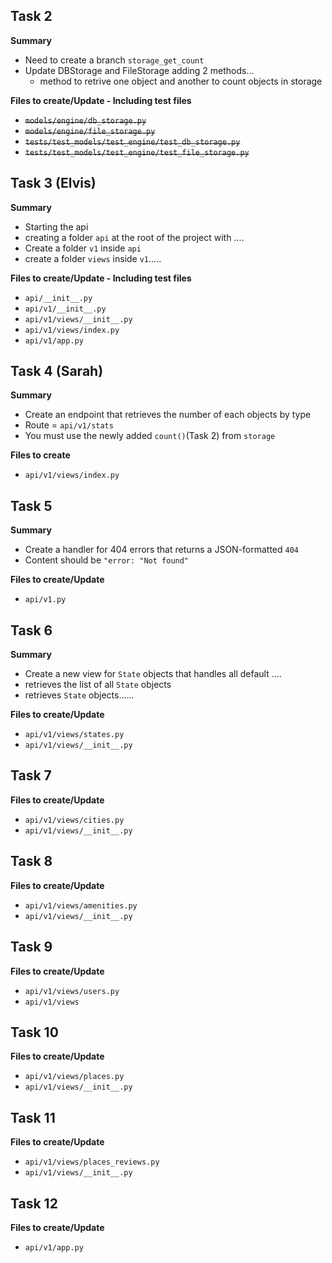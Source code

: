 ## Task 2

**Summary**

-   Need to create a branch `storage_get_count`
-   Update DBStorage and FileStorage adding 2 methods...
    -   method to retrive one object and another to count objects in storage

**Files to create/Update - Including test files**

-   ~~`models/engine/db_storage.py`~~
-   ~~`models/engine/file_storage.py`~~
-   ~~`tests/test_models/test_engine/test_db_storage.py`~~
-   ~~`tests/test_models/test_engine/test_file_storage.py`~~

## Task 3 (Elvis)

**Summary**

-   Starting the api
-   creating a folder `api` at the root of the project with ....
-   Create a folder `v1` inside `api`
-   create a folder `views` inside `v1`.....

**Files to create/Update - Including test files**

-   `api/__init__.py`
-   `api/v1/__init__.py`
-   `api/v1/views/__init__.py`
-   `api/v1/views/index.py`
-   `api/v1/app.py`

## Task 4 (Sarah)

**Summary**

-   Create an endpoint that retrieves the number of each objects by type
-   Route = `api/v1/stats`
-   You must use the newly added `count()`(Task 2) from `storage`

**Files to create**

-   `api/v1/views/index.py`

## Task 5

**Summary**

-   Create a handler for 404 errors that returns a JSON-formatted `404`
-   Content should be `"error: "Not found"`

**Files to create/Update**

-   `api/v1.py`

## Task 6

**Summary**

-   Create a new view for `State` objects that handles all default ....
-   retrieves the list of all `State` objects
-   retrieves `State` objects......

**Files to create/Update**

-   `api/v1/views/states.py`
-   `api/v1/views/__init__.py`

## Task 7

**Files to create/Update**

-   `api/v1/views/cities.py`
-   `api/v1/views/__init__.py`

## Task 8

**Files to create/Update**

-   `api/v1/views/amenities.py`
-   `api/v1/views/__init__.py`

## Task 9

**Files to create/Update**

-   `api/v1/views/users.py`
-   `api/v1/views`

## Task 10

**Files to create/Update**

-   `api/v1/views/places.py`
-   `api/v1/views/__init__.py`

## Task 11

**Files to create/Update**

-   `api/v1/views/places_reviews.py`
-   `api/v1/views/__init__.py`

## Task 12

**Files to create/Update**

-   `api/v1/app.py`
